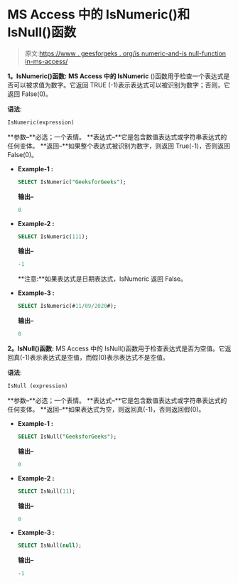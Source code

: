 # MS Access 中的 IsNumeric()和 IsNull()函数

> 原文:[https://www . geesforgeks . org/is numeric-and-is null-function in-ms-access/](https://www.geeksforgeeks.org/isnumeric-and-isnull-function-in-ms-access/)

**1。IsNumeric()函数:**
**MS Access 中的 IsNumeric** ()函数用于检查一个表达式是否可以被求值为数字。它返回 TRUE (-1)表示表达式可以被识别为数字；否则，它返回 False(0)。

**语法**:

```sql
IsNumeric(expression)
```

**参数–**必选；一个表情。
**表达式–**它是包含数值表达式或字符串表达式的任何变体。
**返回–**如果整个表达式被识别为数字，则返回 True(-1)，否则返回 False(0)。

*   **Example-1 :**

    ```sql
    SELECT IsNumeric("GeeksforGeeks");
    ```

    **输出–**

    ```sql
    0
    ```

*   **Example-2 :**

    ```sql
    SELECT IsNumeric(111);
    ```

    **输出–**

    ```sql
    -1
    ```

    **注意:**如果表达式是日期表达式，IsNumeric 返回 False。

*   **Example-3 :**

    ```sql
    SELECT IsNumeric(#11/09/2020#);
    ```

    **输出–**

    ```sql
    0
    ```

**2。IsNull()函数:**
MS Access 中的 IsNull()函数用于检查表达式是否为空值。它返回真(-1)表示表达式是空值，而假(0)表示表达式不是空值。

**语法**:

```sql
IsNull (expression)
```

**参数–**必选；一个表情。
**表达式–**它是包含数值表达式或字符串表达式的任何变体。
**返回–**如果表达式为空，则返回真(-1)，否则返回假(0)。

*   **Example-1 :**

    ```sql
    SELECT IsNull("GeeksforGeeks");
    ```

    **输出–**

    ```sql
    0
    ```

*   **Example-2 :**

    ```sql
    SELECT IsNull(11);
    ```

    **输出–**

    ```sql
    0
    ```

*   **Example-3 :**

    ```sql
    SELECT IsNull(null);
    ```

    **输出–**

    ```sql
    -1
    ```